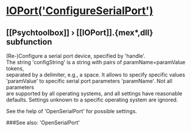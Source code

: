 # [IOPort('ConfigureSerialPort')](IOPort-ConfigureSerialPort) 
## [[Psychtoolbox]] &#8250; [[IOPort]].{mex*,dll} subfunction


(Re-)Configure a serial port device, specified by 'handle'.  
The string 'configString' is a string with pairs of paramName=paramValue tokens,  
separated by a delimiter, e.g., a space. It allows to specify specific values  
'paramValue' to specific serial port parameters 'paramName'. Not all parameters  
are supported by all operating systems, and all settings have reasonable  
defaults. Settings unknown to a specific operating system are ignored.  
  
See the help of 'OpenSerialPort' for possible settings.  


###See also:
'OpenSerialPort'
